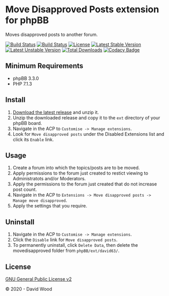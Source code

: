 # Move Disapproved Posts extension for phpBB

Moves disapproved posts to another forum.

[![Build Status](https://travis-ci.com/david63/movedisapproved.svg?branch=master)](https://travis-ci.com/david63/movedisapproved)
[![Build Status](https://github.com/david63/movedisapproved/workflows/Tests/badge.svg)](https://github.com/phpbb-extensions/david63/movedisapproved)
[![License](https://poser.pugx.org/david63/movedisapproved/license)](https://packagist.org/packages/david63/movedisapproved)
[![Latest Stable Version](https://poser.pugx.org/david63/movedisapproved/v/stable)](https://packagist.org/packages/david63/movedisapproved)
[![Latest Unstable Version](https://poser.pugx.org/david63/movedisapproved/v/unstable)](https://packagist.org/packages/david63/movedisapproved)
[![Total Downloads](https://poser.pugx.org/david63/movedisapproved/downloads)](https://packagist.org/packages/david63/movedisapproved)
[![Codacy Badge](https://api.codacy.com/project/badge/Grade/59902be2665c476dbd7951858c9ff769)](https://www.codacy.com/manual/david63/movedisapproved?utm_source=github.com&amp;utm_medium=referral&amp;utm_content=david63/movedisapproved&amp;utm_campaign=Badge_Grade)

## Minimum Requirements
* phpBB 3.3.0
* PHP 7.1.3

## Install
1. [Download the latest release](https://github.com/david63/movedisapproved/archive/3.3.zip) and unzip it.
2. Unzip the downloaded release and copy it to the `ext` directory of your phpBB board.
3. Navigate in the ACP to `Customise -> Manage extensions`.
4. Look for `Move disapproved posts` under the Disabled Extensions list and click its `Enable` link.

## Usage
1. Create a forum into which the topics/posts are to be moved.
2. Apply permissions to the forum just created to restict viewing to Administratots and/or Moderators.
3. Apply the permissions to the forum just created that do not increase post count.
4. Navigate in the ACP to `Extensions -> Move disapproved posts -> Manage move disapproved`.
5. Apply the settings that you require.

## Uninstall
1. Navigate in the ACP to `Customise -> Manage extensions`.
2. Click the `Disable` link for `Move disapproved posts`.
3. To permanently uninstall, click `Delete Data`, then delete the movedisapproved folder from `phpBB/ext/david63/`.

## License
[GNU General Public License v2](http://opensource.org/licenses/GPL-2.0)

© 2020 - David Wood